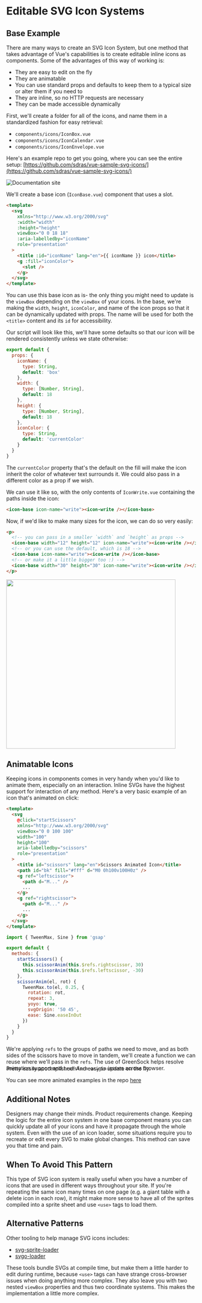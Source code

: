 # Editable SVG Icon Systems

## Base Example

There are many ways to create an SVG Icon System, but one method that takes advantage of Vue's capabilities is to create editable inline icons as components. Some of the advantages of this way of working is:

- They are easy to edit on the fly
- They are animatable
- You can use standard props and defaults to keep them to a typical size or alter them if you need to
- They are inline, so no HTTP requests are necessary
- They can be made accessible dynamically

First, we'll create a folder for all of the icons, and name them in a standardized fashion for easy retrieval:

- `components/icons/IconBox.vue`
- `components/icons/IconCalendar.vue`
- `components/icons/IconEnvelope.vue`

Here's an example repo to get you going, where you can see the entire setup: [https://github.com/sdras/vue-sample-svg-icons/](https://github.com/sdras/vue-sample-svg-icons/)

![Documentation site](/images/editable-svg-icons.jpg 'Docs demo')

We'll create a base icon (`IconBase.vue`) component that uses a slot.

```html
<template>
  <svg
    xmlns="http://www.w3.org/2000/svg"
    :width="width"
    :height="height"
    viewBox="0 0 18 18"
    :aria-labelledby="iconName"
    role="presentation"
  >
    <title :id="iconName" lang="en">{{ iconName }} icon</title>
    <g :fill="iconColor">
      <slot />
    </g>
  </svg>
</template>
```

You can use this base icon as is- the only thing you might need to update is the `viewBox` depending on the `viewBox` of your icons. In the base, we're making the `width`, `height`, `iconColor`, and name of the icon props so that it can be dynamically updated with props. The name will be used for both the `<title>` content and its `id` for accessibility.

Our script will look like this, we'll have some defaults so that our icon will be rendered consistently unless we state otherwise:

```js
export default {
  props: {
    iconName: {
      type: String,
      default: 'box'
    },
    width: {
      type: [Number, String],
      default: 18
    },
    height: {
      type: [Number, String],
      default: 18
    },
    iconColor: {
      type: String,
      default: 'currentColor'
    }
  }
}
```

The `currentColor` property that's the default on the fill will make the icon inherit the color of whatever text surrounds it. We could also pass in a different color as a prop if we wish.

We can use it like so, with the only contents of `IconWrite.vue` containing the paths inside the icon:

```html
<icon-base icon-name="write"><icon-write /></icon-base>
```

Now, if we'd like to make many sizes for the icon, we can do so very easily:

```html
<p>
  <!-- you can pass in a smaller `width` and `height` as props -->
  <icon-base width="12" height="12" icon-name="write"><icon-write /></icon-base>
  <!-- or you can use the default, which is 18 -->
  <icon-base icon-name="write"><icon-write /></icon-base>
  <!-- or make it a little bigger too :) -->
  <icon-base width="30" height="30" icon-name="write"><icon-write /></icon-base>
</p>
```

<img src="/images/editable-svg-icons-sizes.png" width="450" />

## Animatable Icons

Keeping icons in components comes in very handy when you'd like to animate them, especially on an interaction. Inline SVGs have the highest support for interaction of any method. Here's a very basic example of an icon that's animated on click:

```html
<template>
  <svg
    @click="startScissors"
    xmlns="http://www.w3.org/2000/svg"
    viewBox="0 0 100 100"
    width="100"
    height="100"
    aria-labelledby="scissors"
    role="presentation"
  >
    <title id="scissors" lang="en">Scissors Animated Icon</title>
    <path id="bk" fill="#fff" d="M0 0h100v100H0z" />
    <g ref="leftscissor">
      <path d="M..." />
      ...
    </g>
    <g ref="rightscissor">
      <path d="M..." />
      ...
    </g>
  </svg>
</template>
```

```js
import { TweenMax, Sine } from 'gsap'

export default {
  methods: {
    startScissors() {
      this.scissorAnim(this.$refs.rightscissor, 30)
      this.scissorAnim(this.$refs.leftscissor, -30)
    },
    scissorAnim(el, rot) {
      TweenMax.to(el, 0.25, {
        rotation: rot,
        repeat: 3,
        yoyo: true,
        svgOrigin: '50 45',
        ease: Sine.easeInOut
      })
    }
  }
}
```

We're applying `refs` to the groups of paths we need to move, and as both sides of the scissors have to move in tandem, we'll create a function we can reuse where we'll pass in the `refs`. The use of GreenSock helps resolve animation support and `transform-origin` issues across browser.

<common-codepen-snippet title="Editable SVG Icon System: Animated icon" slug="dJRpgY" :preview="false" :editable="false" version="2" theme="0" />

<p style="margin-top:-30px">Pretty easily accomplished! And easy to update on the fly.</p>

You can see more animated examples in the repo [here](https://github.com/sdras/vue-sample-svg-icons/)

## Additional Notes

Designers may change their minds. Product requirements change. Keeping the logic for the entire icon system in one base component means you can quickly update all of your icons and have it propagate through the whole system. Even with the use of an icon loader, some situations require you to recreate or edit every SVG to make global changes. This method can save you that time and pain.

## When To Avoid This Pattern

This type of SVG icon system is really useful when you have a number of icons that are used in different ways throughout your site. If you're repeating the same icon many times on one page (e.g. a giant table with a delete icon in each row), it might make more sense to have all of the sprites compiled into a sprite sheet and use `<use>` tags to load them.

## Alternative Patterns

Other tooling to help manage SVG icons includes:

- [svg-sprite-loader](https://github.com/kisenka/svg-sprite-loader)
- [svgo-loader](https://github.com/rpominov/svgo-loader)

These tools bundle SVGs at compile time, but make them a little harder to edit during runtime, because `<use>` tags can have strange cross-browser issues when doing anything more complex. They also leave you with two nested `viewBox` properties and thus two coordinate systems. This makes the implementation a little more complex.
